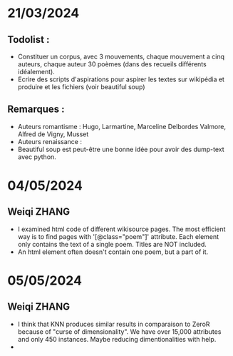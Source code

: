 # 21/03/2024

## Todolist :

- Constituer un corpus, avec 3 mouvements, chaque mouvement a cinq auteurs, chaque auteur 30 poèmes (dans des recueils différents idéalement).
- Ecrire des scripts d'aspirations pour aspirer les textes sur wikipédia et produire et les fichiers (voir beautiful soup)

## Remarques :

- Auteurs romantisme : Hugo, Larmartine, Marceline Delbordes Valmore, Alfred de Vigny, Musset
- Auteurs renaissance : 
- Beautiful soup est peut-être une bonne idée pour avoir des dump-text avec python.

# 04/05/2024

## Weiqi ZHANG
- I examined html code of different wikisource pages. The most efficient way is to find pages with '[@class="poem"]' attribute. Each element only contains the text of a single poem. Titles are NOT included.
- An html element often doesn't contain one poem, but a part of it.

# 05/05/2024

## Weiqi ZHANG
- I think that KNN produces similar results in comparaison to ZeroR because of "curse of dimensionality". We have over 15,000 attributes and only 450 instances. Maybe reducing dimentionalities with help.
- 

